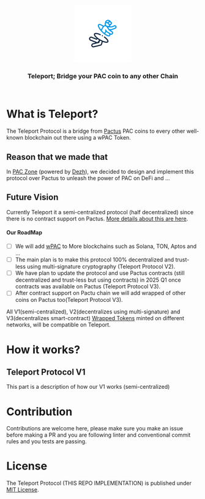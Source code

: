 <p align="center">
    <img alt="Teleport" src="./assets/teleport-transparent.png" width="150" height="150" />
</p>

<h3 align="center">
Teleport; Bridge your PAC coin to any other Chain
</h3>

<br/>

# What is Teleport?

The Teleport Protocol is a bridge from [Pactus](https://pactus.org) PAC coins to every other well-known blockchain out there using a wPAC Token.

## Reason that we made that

In [PAC Zone](https://github.com/PACZone) (powered by [Dezh](https://dezh.tech)), we decided to design and implement this protocol over Pactus to unleash the power of PAC on DeFi and ...

## Future Vision

Currently Teleport it a semi-centralized protocol (half decentralized) since there is no contract support on Pactus. [More details about this are here](#how-it-works).

#### Our RoadMap

- [ ] We will add [wPAC](https://github.com/PACZone/TeleWrapped) to More blockchains such as Solana, TON, Aptos and ...
- [ ] The main plan is to make this protocol 100% decentralized and trust-less using multi-signature cryptography (Teleport Protocol V2).
- [ ] We have plan to update the protocol and use Pactus contracts (still decentralized and trust-less but using contracts) in 2025 Q1 once contracts was available on Pactus (Teleport Protocol V3).
- [ ] After contract support on Pactu chain we will add wrapped of other coins on Pactus too(Teleport Protocol V3).

All V1(semi-centralized), V2(decentralizes using multi-signature) and V3(decentralizes smart-contract) [Wrapped Tokens](https://github.com/PACZone/TeleWrapped) minted on different networks, will be compatible on Teleport.

# How it works?

## Teleport Protocol V1

This part is a description of how our V1 works (semi-centralized)

<!-- TODO -->

# Contribution

Contributions are welcome here, please make sure you make an issue before making a PR and you are following linter and conventional commit rules and you tests are passing.

# License

The Teleport Protocol (THIS REPO IMPLEMENTATION) is published under [MIT License](./LICENSE).
